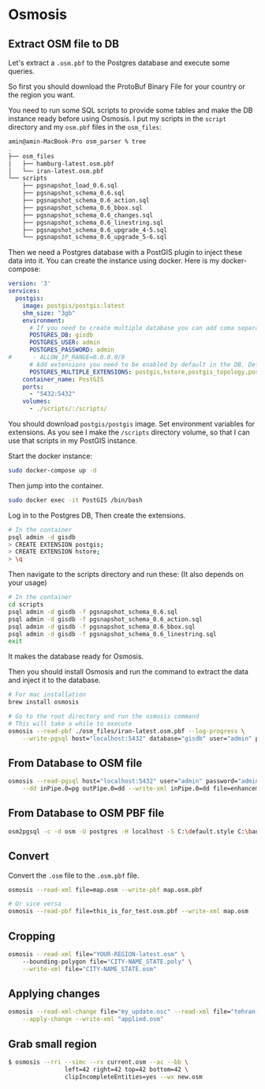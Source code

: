 # Osmosis

## Extract OSM file to DB

Let's extract a `.osm.pbf` to the Postgres database and execute some queries.

So first you should download the ProtoBuf Binary File for your country or the region you want. 

You need to run some SQL scripts to provide some tables and make the DB instance ready before using Osmosis. I put my scripts in the `script` directory and my `osm.pbf` files in the `osm_files`:

```bash
amin@amin-MacBook-Pro osm_parser % tree
.
├── osm_files
│   ├── hamburg-latest.osm.pbf
│   └── iran-latest.osm.pbf
└── scripts
    ├── pgsnapshot_load_0.6.sql
    ├── pgsnapshot_schema_0.6.sql
    ├── pgsnapshot_schema_0.6_action.sql
    ├── pgsnapshot_schema_0.6_bbox.sql
    ├── pgsnapshot_schema_0.6_changes.sql
    ├── pgsnapshot_schema_0.6_linestring.sql
    ├── pgsnapshot_schema_0.6_upgrade_4-5.sql
    └── pgsnapshot_schema_0.6_upgrade_5-6.sql
```

Then we need a Postgres database with a PostGIS plugin to inject these data into it. You can create the instance using docker. Here is my docker-compose:

```yaml
version: '3'
services:
  postgis:
    image: postgis/postgis:latest
    shm_size: "3gb"
    environment:
      # If you need to create multiple database you can add coma separated databases eg gis,data
      POSTGRES_DB: gisdb
      POSTGRES_USER: admin
      POSTGRES_PASSWORD: admin
#      - ALLOW_IP_RANGE=0.0.0.0/0
      # Add extensions you need to be enabled by default in the DB. Default are the five specified below
      POSTGRES_MULTIPLE_EXTENSIONS: postgis,hstore,postgis_topology,postgis_raster,pgrouting
    container_name: PostGIS
    ports:
      - "5432:5432"
    volumes:
      - ./scripts/:/scripts/
```

You should download `postgis/postgis` image. Set environment variables for extensions. As you see I make the `/scripts` directory volume, so that I can use that scripts in my PostGIS instance.

Start the docker instance:

```bash
sudo docker-compose up -d
```

Then jump into the container.

```bash
sudo docker exec -it PostGIS /bin/bash
```

Log in to the Postgres DB, Then create the extensions.

```bash
# In the container
psql admin -d gisdb
> CREATE EXTENSION postgis;
> CREATE EXTENSION hstore;
> \q
```

Then navigate to the scripts directory and run these: (It also depends on your usage)

```bash
# In the container
cd scripts
psql admin -d gisdb -f pgsnapshot_schema_0.6.sql
psql admin -d gisdb -f pgsnapshot_schema_0.6_action.sql
psql admin -d gisdb -f pgsnapshot_schema_0.6_bbox.sql
psql admin -d gisdb -f pgsnapshot_schema_0.6_linestring.sql
exit
```

It makes the database ready for Osmosis.

Then you should install Osmosis and run the command to extract the data and inject it to the database.

```bash
# For mac installation
brew install osmosis

# Go to the root directory and run the osmosis command
# This will take a while to execute
osmosis --read-pbf ./osm_files/iran-latest.osm.pbf --log-progress \
	--write-pgsql host="localhost:5432" database="gisdb" user="admin" password="admin"
```

## From Database to OSM file

```bash
osmosis --read-pgsql host="localhost:5432" user="admin" password="admin" database="cobbler_db" outPipe.0=pg \
    --dd inPipe.0=pg outPipe.0=dd --write-xml inPipe.0=dd file=enhancement.osm
```

## From Database to OSM PBF file

```bash
osm2pgsql -c -d osm -U postgres -H localhost -S C:\default.style C:\bangkok.osm.pbf
```

## Convert

Convert the `.osm` file to the `.osm.pbf` file.

```bash
osmosis --read-xml file=map.osm --write-pbf map.osm.pbf

# Or vice versa
osmosis --read-pbf file=this_is_for_test.osm.pbf --write-xml map.osm
```

## Cropping

```bash
osmosis --read-xml file="YOUR-REGION-latest.osm" \ 
	--bounding-polygon file="CITY-NAME_STATE.poly" \
	--write-xml file="CITY-NAME_STATE.osm"
```

## Applying changes

```bash
osmosis --read-xml-change file="my_update.osc" --read-xml file="tehran-copy.osm" \
	--apply-change --write-xml "applied.osm"
```

## Grab small region

```bash
$ osmosis --rri --simc --rx current.osm --ac --bb \
				left=42 right=42 top=42 bottom=42 \
				clipIncompleteEntities=yes --wx new.osm
```

